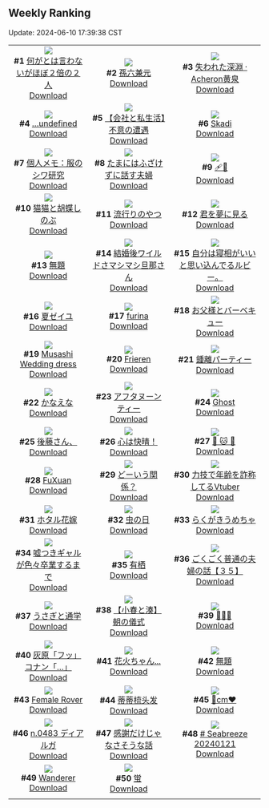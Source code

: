 ## Weekly Ranking
Update: 2024-06-10 17:39:38 CST

|      |      |      |
| :----: | :----: | :----: |
| ![](https://i.pixiv.re/c/240x480/img-master/img/2024/06/04/00/00/38/119323553_p0_master1200.jpg)<br>**#1** [何がとは言わないがほぼ２倍の２人](https://www.pixiv.net/artworks/119323553)<br>[Download](https://i.pixiv.re/img-original/img/2024/06/04/00/00/38/119323553_p0.jpg) | ![](https://i.pixiv.re/c/240x480/img-master/img/2024/06/04/00/00/22/119323498_p0_master1200.jpg)<br>**#2** [孫六兼元](https://www.pixiv.net/artworks/119323498)<br>[Download](https://i.pixiv.re/img-original/img/2024/06/04/00/00/22/119323498_p0.png) | ![](https://i.pixiv.re/c/240x480/img-master/img/2024/06/04/00/00/21/119323491_p0_master1200.jpg)<br>**#3** [失われた深淵 · Acheron黄泉](https://www.pixiv.net/artworks/119323491)<br>[Download](https://i.pixiv.re/img-original/img/2024/06/04/00/00/21/119323491_p0.jpg) |
| ![](https://i.pixiv.re/c/240x480/img-master/img/2024/06/04/00/00/41/119323564_p0_master1200.jpg)<br>**#4** […undefined](https://www.pixiv.net/artworks/119323564)<br>[Download](https://i.pixiv.re/img-original/img/2024/06/04/00/00/41/119323564_p0.png) | ![](https://i.pixiv.re/c/240x480/img-master/img/2024/06/04/12/00/15/119334326_p0_master1200.jpg)<br>**#5** [【会社と私生活】不意の遭遇](https://www.pixiv.net/artworks/119334326)<br>[Download](https://i.pixiv.re/img-original/img/2024/06/04/12/00/15/119334326_p0.jpg) | ![](https://i.pixiv.re/c/240x480/img-master/img/2024/06/03/10/09/46/119297728_p0_master1200.jpg)<br>**#6** [Skadi](https://www.pixiv.net/artworks/119297728)<br>[Download](https://i.pixiv.re/img-original/img/2024/06/03/10/09/46/119297728_p0.jpg) |
| ![](https://i.pixiv.re/c/240x480/img-master/img/2024/06/04/06/00/10/119329690_p0_master1200.jpg)<br>**#7** [個人メモ：服のシワ研究](https://www.pixiv.net/artworks/119329690)<br>[Download](https://i.pixiv.re/img-original/img/2024/06/04/06/00/10/119329690_p0.jpg) | ![](https://i.pixiv.re/c/240x480/img-master/img/2024/06/04/00/09/31/119324039_p0_master1200.jpg)<br>**#8** [たまにはふざけずに話す夫婦](https://www.pixiv.net/artworks/119324039)<br>[Download](https://i.pixiv.re/img-original/img/2024/06/04/00/09/31/119324039_p0.jpg) | ![](https://i.pixiv.re/c/240x480/img-master/img/2024/06/03/00/00/39/119294662_p0_master1200.jpg)<br>**#9** [🩹🤍](https://www.pixiv.net/artworks/119294662)<br>[Download](https://i.pixiv.re/img-original/img/2024/06/03/00/00/39/119294662_p0.png) |
| ![](https://i.pixiv.re/c/240x480/img-master/img/2024/06/03/21/06/23/119317440_p0_master1200.jpg)<br>**#10** [猫猫と胡蝶しのぶ](https://www.pixiv.net/artworks/119317440)<br>[Download](https://i.pixiv.re/img-original/img/2024/06/03/21/06/23/119317440_p0.jpg) | ![](https://i.pixiv.re/c/240x480/img-master/img/2024/06/04/20/25/15/119343655_p0_master1200.jpg)<br>**#11** [流行りのやつ](https://www.pixiv.net/artworks/119343655)<br>[Download](https://i.pixiv.re/img-original/img/2024/06/04/20/25/15/119343655_p0.jpg) | ![](https://i.pixiv.re/c/240x480/img-master/img/2024/06/05/00/00/27/119350687_p0_master1200.jpg)<br>**#12** [君を夢に見る](https://www.pixiv.net/artworks/119350687)<br>[Download](https://i.pixiv.re/img-original/img/2024/06/05/00/00/27/119350687_p0.jpg) |
| ![](https://i.pixiv.re/c/240x480/img-master/img/2024/06/04/03/03/43/119327806_p0_master1200.jpg)<br>**#13** [無題](https://www.pixiv.net/artworks/119327806)<br>[Download](https://i.pixiv.re/img-original/img/2024/06/04/03/03/43/119327806_p0.png) | ![](https://i.pixiv.re/c/240x480/img-master/img/2024/06/03/00/05/35/119295097_p0_master1200.jpg)<br>**#14** [結婚後ワイルドさマシマシ旦那さん](https://www.pixiv.net/artworks/119295097)<br>[Download](https://i.pixiv.re/img-original/img/2024/06/03/00/05/35/119295097_p0.jpg) | ![](https://i.pixiv.re/c/240x480/img-master/img/2024/06/05/17/36/19/119367043_p0_master1200.jpg)<br>**#15** [自分は寝相がいいと思い込んでるルビー。](https://www.pixiv.net/artworks/119367043)<br>[Download](https://i.pixiv.re/img-original/img/2024/06/05/17/36/19/119367043_p0.jpg) |
| ![](https://i.pixiv.re/c/240x480/img-master/img/2024/06/04/23/50/43/119350306_p0_master1200.jpg)<br>**#16** [夏ゼイユ](https://www.pixiv.net/artworks/119350306)<br>[Download](https://i.pixiv.re/img-original/img/2024/06/04/23/50/43/119350306_p0.jpg) | ![](https://i.pixiv.re/c/240x480/img-master/img/2024/06/04/13/21/15/119335630_p0_master1200.jpg)<br>**#17** [furina](https://www.pixiv.net/artworks/119335630)<br>[Download](https://i.pixiv.re/img-original/img/2024/06/04/13/21/15/119335630_p0.png) | ![](https://i.pixiv.re/c/240x480/img-master/img/2024/06/04/00/04/03/119323817_p0_master1200.jpg)<br>**#18** [お父様とバーベキュー](https://www.pixiv.net/artworks/119323817)<br>[Download](https://i.pixiv.re/img-original/img/2024/06/04/00/04/03/119323817_p0.jpg) |
| ![](https://i.pixiv.re/c/240x480/img-master/img/2024/06/04/15/11/22/119337143_p0_master1200.jpg)<br>**#19** [Musashi Wedding dress](https://www.pixiv.net/artworks/119337143)<br>[Download](https://i.pixiv.re/img-original/img/2024/06/04/15/11/22/119337143_p0.png) | ![](https://i.pixiv.re/c/240x480/img-master/img/2024/06/03/10/42/01/119304969_p0_master1200.jpg)<br>**#20** [Frieren](https://www.pixiv.net/artworks/119304969)<br>[Download](https://i.pixiv.re/img-original/img/2024/06/03/10/42/01/119304969_p0.jpg) | ![](https://i.pixiv.re/c/240x480/img-master/img/2024/06/04/10/53/20/119333283_p0_master1200.jpg)<br>**#21** [鍾離パーティー](https://www.pixiv.net/artworks/119333283)<br>[Download](https://i.pixiv.re/img-original/img/2024/06/04/10/53/20/119333283_p0.jpg) |
| ![](https://i.pixiv.re/c/240x480/img-master/img/2024/06/03/04/30/01/119300652_p0_master1200.jpg)<br>**#22** [かなえな](https://www.pixiv.net/artworks/119300652)<br>[Download](https://i.pixiv.re/img-original/img/2024/06/03/04/30/01/119300652_p0.png) | ![](https://i.pixiv.re/c/240x480/img-master/img/2024/06/04/11/16/59/119333613_p0_master1200.jpg)<br>**#23** [アフタヌーンティー](https://www.pixiv.net/artworks/119333613)<br>[Download](https://i.pixiv.re/img-original/img/2024/06/04/11/16/59/119333613_p0.jpg) | ![](https://i.pixiv.re/c/240x480/img-master/img/2024/06/04/20/18/59/119343474_p0_master1200.jpg)<br>**#24** [Ghost](https://www.pixiv.net/artworks/119343474)<br>[Download](https://i.pixiv.re/img-original/img/2024/06/04/20/18/59/119343474_p0.jpg) |
| ![](https://i.pixiv.re/c/240x480/img-master/img/2024/06/04/17/17/54/119339125_p0_master1200.jpg)<br>**#25** [後藤さん、](https://www.pixiv.net/artworks/119339125)<br>[Download](https://i.pixiv.re/img-original/img/2024/06/04/17/17/54/119339125_p0.jpg) | ![](https://i.pixiv.re/c/240x480/img-master/img/2024/06/04/01/07/13/119325790_p0_master1200.jpg)<br>**#26** [心は快晴！](https://www.pixiv.net/artworks/119325790)<br>[Download](https://i.pixiv.re/img-original/img/2024/06/04/01/07/13/119325790_p0.png) | ![](https://i.pixiv.re/c/240x480/img-master/img/2024/06/04/12/58/14/119335303_p0_master1200.jpg)<br>**#27** [🐶 🐱 🐶](https://www.pixiv.net/artworks/119335303)<br>[Download](https://i.pixiv.re/img-original/img/2024/06/04/12/58/14/119335303_p0.jpg) |
| ![](https://i.pixiv.re/c/240x480/img-master/img/2024/06/04/00/00/10/119323437_p0_master1200.jpg)<br>**#28** [FuXuan](https://www.pixiv.net/artworks/119323437)<br>[Download](https://i.pixiv.re/img-original/img/2024/06/04/00/00/10/119323437_p0.jpg) | ![](https://i.pixiv.re/c/240x480/img-master/img/2024/06/03/00/01/31/119294803_p0_master1200.jpg)<br>**#29** [どーいう関係？](https://www.pixiv.net/artworks/119294803)<br>[Download](https://i.pixiv.re/img-original/img/2024/06/03/00/01/31/119294803_p0.jpg) | ![](https://i.pixiv.re/c/240x480/img-master/img/2024/06/04/20/12/14/119343305_p0_master1200.jpg)<br>**#30** [力技で年齢を詐称してるVtuber](https://www.pixiv.net/artworks/119343305)<br>[Download](https://i.pixiv.re/img-original/img/2024/06/04/20/12/14/119343305_p0.png) |
| ![](https://i.pixiv.re/c/240x480/img-master/img/2024/06/03/17/51/07/119312070_p0_master1200.jpg)<br>**#31** [ホタル花嫁](https://www.pixiv.net/artworks/119312070)<br>[Download](https://i.pixiv.re/img-original/img/2024/06/03/17/51/07/119312070_p0.png) | ![](https://i.pixiv.re/c/240x480/img-master/img/2024/06/04/03/20/55/119328029_p0_master1200.jpg)<br>**#32** [虫の日](https://www.pixiv.net/artworks/119328029)<br>[Download](https://i.pixiv.re/img-original/img/2024/06/04/03/20/55/119328029_p0.jpg) | ![](https://i.pixiv.re/c/240x480/img-master/img/2024/06/03/03/17/15/119299786_p0_master1200.jpg)<br>**#33** [らくがきうめちゃ](https://www.pixiv.net/artworks/119299786)<br>[Download](https://i.pixiv.re/img-original/img/2024/06/03/03/17/15/119299786_p0.png) |
| ![](https://i.pixiv.re/c/240x480/img-master/img/2024/06/04/21/35/04/119345911_p0_master1200.jpg)<br>**#34** [嘘つきギャルが色々卒業するまで](https://www.pixiv.net/artworks/119345911)<br>[Download](https://i.pixiv.re/img-original/img/2024/06/04/21/35/04/119345911_p0.jpg) | ![](https://i.pixiv.re/c/240x480/img-master/img/2024/06/03/00/28/39/119296019_p0_master1200.jpg)<br>**#35** [有栖](https://www.pixiv.net/artworks/119296019)<br>[Download](https://i.pixiv.re/img-original/img/2024/06/03/00/28/39/119296019_p0.png) | ![](https://i.pixiv.re/c/240x480/img-master/img/2024/06/05/17/00/12/119366310_p0_master1200.jpg)<br>**#36** [ごくごく普通の夫婦の話【３５】](https://www.pixiv.net/artworks/119366310)<br>[Download](https://i.pixiv.re/img-original/img/2024/06/05/17/00/12/119366310_p0.jpg) |
| ![](https://i.pixiv.re/c/240x480/img-master/img/2024/06/04/06/10/30/119329803_p0_master1200.jpg)<br>**#37** [うさぎと通学](https://www.pixiv.net/artworks/119329803)<br>[Download](https://i.pixiv.re/img-original/img/2024/06/04/06/10/30/119329803_p0.png) | ![](https://i.pixiv.re/c/240x480/img-master/img/2024/06/04/21/59/19/119346652_p0_master1200.jpg)<br>**#38** [【小春と湊】朝の儀式](https://www.pixiv.net/artworks/119346652)<br>[Download](https://i.pixiv.re/img-original/img/2024/06/04/21/59/19/119346652_p0.png) | ![](https://i.pixiv.re/c/240x480/img-master/img/2024/06/04/00/00/14/119323464_p0_master1200.jpg)<br>**#39** [🌼🌼🌼](https://www.pixiv.net/artworks/119323464)<br>[Download](https://i.pixiv.re/img-original/img/2024/06/04/00/00/14/119323464_p0.jpg) |
| ![](https://i.pixiv.re/c/240x480/img-master/img/2024/06/04/17/13/54/119339043_p0_master1200.jpg)<br>**#40** [灰原「フッ」コナン「…」](https://www.pixiv.net/artworks/119339043)<br>[Download](https://i.pixiv.re/img-original/img/2024/06/04/17/13/54/119339043_p0.jpg) | ![](https://i.pixiv.re/c/240x480/img-master/img/2024/06/04/23/21/57/119349487_p0_master1200.jpg)<br>**#41** [花火ちゃん...](https://www.pixiv.net/artworks/119349487)<br>[Download](https://i.pixiv.re/img-original/img/2024/06/04/23/21/57/119349487_p0.png) | ![](https://i.pixiv.re/c/240x480/img-master/img/2024/06/04/00/16/56/119324269_p0_master1200.jpg)<br>**#42** [無題](https://www.pixiv.net/artworks/119324269)<br>[Download](https://i.pixiv.re/img-original/img/2024/06/04/00/16/56/119324269_p0.png) |
| ![](https://i.pixiv.re/c/240x480/img-master/img/2024/06/04/02/16/49/119327161_p0_master1200.jpg)<br>**#43** [Female Rover](https://www.pixiv.net/artworks/119327161)<br>[Download](https://i.pixiv.re/img-original/img/2024/06/04/02/16/49/119327161_p0.png) | ![](https://i.pixiv.re/c/240x480/img-master/img/2024/06/05/13/11/58/119362761_p0_master1200.jpg)<br>**#44** [蒂蒂梳头发](https://www.pixiv.net/artworks/119362761)<br>[Download](https://i.pixiv.re/img-original/img/2024/06/05/13/11/58/119362761_p0.jpg) | ![](https://i.pixiv.re/c/240x480/img-master/img/2024/06/04/20/42/58/119344216_p0_master1200.jpg)<br>**#45** [🔷cm❤️](https://www.pixiv.net/artworks/119344216)<br>[Download](https://i.pixiv.re/img-original/img/2024/06/04/20/42/58/119344216_p0.png) |
| ![](https://i.pixiv.re/c/240x480/img-master/img/2024/06/04/00/07/13/119323961_p0_master1200.jpg)<br>**#46** [n.0483 ディアルガ](https://www.pixiv.net/artworks/119323961)<br>[Download](https://i.pixiv.re/img-original/img/2024/06/04/00/07/13/119323961_p0.jpg) | ![](https://i.pixiv.re/c/240x480/img-master/img/2024/06/05/18/27/01/119368242_p0_master1200.jpg)<br>**#47** [感謝だけじゃなさそうな話](https://www.pixiv.net/artworks/119368242)<br>[Download](https://i.pixiv.re/img-original/img/2024/06/05/18/27/01/119368242_p0.png) | ![](https://i.pixiv.re/c/240x480/img-master/img/2024/06/03/00/04/58/119295062_p0_master1200.jpg)<br>**#48** [# Seabreeze 20240121](https://www.pixiv.net/artworks/119295062)<br>[Download](https://i.pixiv.re/img-original/img/2024/06/03/00/04/58/119295062_p0.jpg) |
| ![](https://i.pixiv.re/c/240x480/img-master/img/2024/06/04/03/58/33/119328514_p0_master1200.jpg)<br>**#49** [Wanderer](https://www.pixiv.net/artworks/119328514)<br>[Download](https://i.pixiv.re/img-original/img/2024/06/04/03/58/33/119328514_p0.png) | ![](https://i.pixiv.re/c/240x480/img-master/img/2024/06/03/00/00/32/119294630_p0_master1200.jpg)<br>**#50** [蛍](https://www.pixiv.net/artworks/119294630)<br>[Download](https://i.pixiv.re/img-original/img/2024/06/03/00/00/32/119294630_p0.jpg) |
|      |
